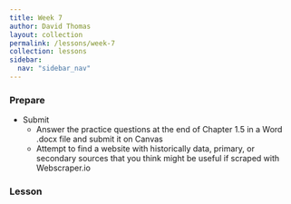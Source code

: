 ```yaml
---
title: Week 7
author: David Thomas
layout: collection
permalink: /lessons/week-7
collection: lessons
sidebar:
  nav: "sidebar_nav"
---
```


### Prepare

- Submit
    - Answer the practice questions at the end of Chapter 1.5 in a Word .docx file and submit it on Canvas
    - Attempt to find a website with historically data, primary, or secondary sources that you think might be useful if scraped with Webscraper.io

### Lesson
